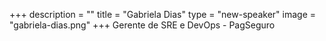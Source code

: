 +++
description = ""
title = "Gabriela Dias"
type = "new-speaker"
image = "gabriela-dias.png"
+++
Gerente de SRE e DevOps - PagSeguro